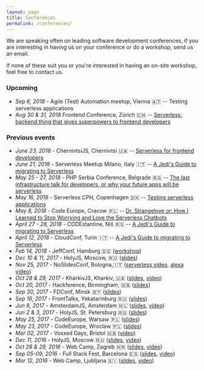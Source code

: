 ```yaml
---
layout: page
title: Conferences
permalink: /conferences/
---
```


We are speaking often on leading software development conferences, if you are interesting in having us on your conference or do a workshop, send us an email. 

If none of these suit you or you're interested in having an on-site workshop, feel free to contact us.

### Upcoming

- _Sep 6, 2018_ - Agile (Test) Automation meetup, Vienna 🇦🇹 -- Testing serverless applications
- _Aug 30 & 31, 2018_ Frontend Conference, Zürich 🇨🇭 -- [Serverless: backend thing that gives superpowers to frontend developers](https://www.frontendconf.ch/speakers/slobodan-stojanovic)  


### Previous events

- _June 23, 2018_ - ChernivtsiJS, Chernivtsi 🇺🇦 -- [Serverless for frontend developers]([slides](https://speakerdeck.com/simalexan/serverless-for-frontend-developers))
- _June 21, 2018_ - Serverless Meetup Milano, Italy 🇮🇹 -- [A Jedi's Guide to migrating to Serverless]([slides](https://speakerdeck.com/simalexan/a-jedis-guide-to-migrating-to-serverless-1))
- _May 25 - 27, 2018_ - PHP Serbia Conference, Belgrade 🇷🇸 -- [The last infrastructure talk for developers, or why your future apps will be serverless](https://conf2018.phpsrbija.rs/sessions)
- _May 16, 2018_ - Serverless CPH, Copenhagen 🇩🇰 -- [Testing serverless applications](https://serverlesscph.dk)
- _May 8, 2018_ - Code Europe, Cracow 🇵🇱 -- [Dr. Strangelove or: How I Learned to Stop Worrying and Love the Serverless Chatbots](https://www.codeeurope.pl/en/speakers/slobodan-stojanovic)
- _April 27 - 28, 2018_ - CODEstantine, Niš 🇷🇸 -- [A Jedi's Guide to migrating to Serverless](http://codestantine.nolimithub.com)
- _April 12, 2018_ - CloudConf, Turin 🇮🇹 -- [A Jedi's Guide to migrating to Serverless](https://2018.cloudconf.it)
- _Feb 14, 2018_ - JeffConf, Hamburg 🇩🇪 ([workshop](https://github.com/effortless-serverless/serverless-chatbots-workshop))
- _Dec 10 & 11, 2017_ - HolyJS, Moscow, 🇷🇺 ([slides](https://speakerdeck.com/slobodan/testing-serverless-apps))
- _Nov 25, 2017_ - NoSlidesConf, Bologna,🇮🇹 ([serverless video](https://youtu.be/zAqjgjGjkR0), [alexa video](https://youtu.be/D-eUnlaqUTw))
- _Oct 28 & 29, 2017_ - KharkivJS, Kharkiv, 🇺🇦 ([slides](https://speakerdeck.com/simalexan/effortless-serverless-kharkivjs), [video](https://youtu.be/eoNPvQeqMZw))
- _Oct 20, 2017_ - Hackference, Birmingham, 🇬🇧 ([slides](https://speakerdeck.com/slobodan/how-to-build-a-website-that-will-eventually-work-on-mars-hackference-2017))
- _Sep 30, 2017_ - FDConf, Minsk 🇧🇾 ([slides](https://speakerdeck.com/slobodan/8-half-things-about-serverless-fdconf-2017))
- _Sep 16, 2017_ - FrontTalks, Yekatarinburg 🇷🇺 ([slides](https://speakerdeck.com/slobodan/8-half-things-about-serverless-fronttalks))
- _Jun 8, 2017_ - AmsterdamJS, Amsterdam 🇳🇱 ([slides](https://speakerdeck.com/slobodan/the-hitchhikers-guide-to-the-serverless-galaxy-amsterdamjs), [video](https://youtu.be/FbjZZTawzIU))
- _Jun 2 & 3, 2017_ - HolyJS, St. Petersburg 🇷🇺 ([slides](https://speakerdeck.com/slobodan/8-1-2-things-about-serverless-with-node-dot-js-holyjs-piter-2017))
- _May 25, 2017_ - CodeEurope, Warsaw 🇵🇱 ([slides](https://speakerdeck.com/slobodan/the-hitchhikers-guide-to-the-serverless-galaxy-codeeurope-2017-wroclaw-and-warsaw))
- _May 23, 2017_ - CodeEurope, Wroclaw 🇵🇱 ([slides](https://speakerdeck.com/slobodan/the-hitchhikers-guide-to-the-serverless-galaxy-codeeurope-2017-wroclaw-and-warsaw))
- _Mar 02, 2017_ - Voxxed Days, Bristol 🇬🇧 ([video](https://youtu.be/vh6oq4v715s))
- _Dec 11, 2016_ - HolyJS, Moscow 🇷🇺 ([slides](https://speakerdeck.com/slobodan/dr-strangelove-or-how-i-learned-to-stop-worrying-and-love-the-serverless-chatbots-holyjs-2016), [video](https://youtu.be/hRkK3xCYJ1g))
- _Oct 28 & 29, 2016_ - Web Camp, Zagreb 🇭🇷 ([slides](https://speakerdeck.com/slobodan/how-to-build-a-website-that-will-eventually-work-on-mars-v1-dot-1-0-webcamp-zagreb-2016), [video](https://youtu.be/9xxmV4q6JEQ))
- _Sep 05-09, 2016_ - Full Stack Fest, Barcelona 🇪🇸 ([slides](https://speakerdeck.com/slobodan/how-to-build-a-website-that-will-eventually-work-on-mars), [video](https://youtu.be/7rlEidtXlZg))
- _Mar 12, 2016_ - Web Camp, Ljubljana 🇸🇮 ([slides](https://speakerdeck.com/slobodan/offline-web-apps), [video](http://video.webcamp.si/wc2016_stojanovic_offline_web_apps/))
